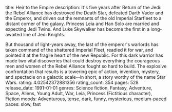 title: Heir to the Empire
description: It's five years after Return of the Jedi: the Rebel Alliance has destroyed the Death Star, defeated Darth Vader and the Emperor, and driven out the remnants of the old Imperial Starfleet to a distant corner of the galaxy. Princess Leia and Han Solo are married and expecting Jedi Twins. And Luke Skywalker has become the first in a long-awaited line of Jedi Knights. 

But thousand of light-years away, the last of the emperor's warlords has taken command of the shattered Imperial Fleet, readied it for war, and pointed it at the fragile heart of the new Republic. For this dark warrior has made two vital discoveries that could destroy everything the courageous men and women of the Rebel Alliance fought so hard to build. The explosive confrontation that results is a towering epic of action, invention, mystery, and spectacle on a galactic scale--in short, a story worthy of the name Star Wars.
rating: 4.02542372881356
rating_count: 354
pages: 528
release_date: 1991-01-01
genres: Science fiction, Fantasy, Adventure, Space, Aliens, Young Adult, War, Leia, Princess (Fictitious character), Fiction
moods: Adventurous, tense, dark, funny, mysterious, medium-paced
paces: slow, fast